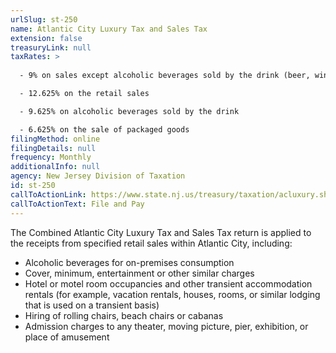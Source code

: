 ```yaml
---
urlSlug: st-250
name: Atlantic City Luxury Tax and Sales Tax
extension: false
treasuryLink: null
taxRates: >
  
  - 9% on sales except alcoholic beverages sold by the drink (beer, wine, etc.) and consumed on premises

  - 12.625% on the retail sales

  - 9.625% on alcoholic beverages sold by the drink

  - 6.625% on the sale of packaged goods
filingMethod: online
filingDetails: null
frequency: Monthly
additionalInfo: null
agency: New Jersey Division of Taxation
id: st-250
callToActionLink: https://www.state.nj.us/treasury/taxation/acluxury.shtml
callToActionText: File and Pay
---
```


The Combined Atlantic City Luxury Tax and Sales Tax return is applied to the receipts from specified retail sales within Atlantic City, including: 
- Alcoholic beverages for on-premises consumption
- Cover, minimum, entertainment or other similar charges
- Hotel or motel room occupancies and other transient accommodation rentals (for example, vacation rentals, houses, rooms, or similar lodging that is used on a transient basis)
- Hiring of rolling chairs, beach chairs or cabanas
- Admission charges to any theater, moving picture, pier, exhibition, or place of amusement

